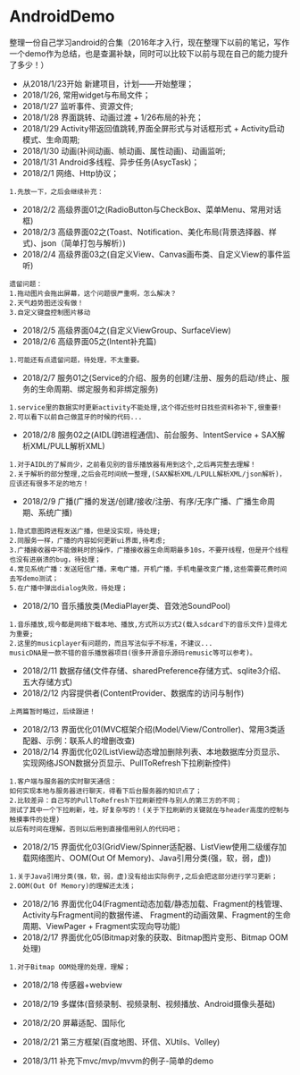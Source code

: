# AndroidDemo
整理一份自己学习android的合集（2016年才入行，现在整理下以前的笔记，写作一个demo作为总结，也是查漏补缺，同时可以比较下以前与现在自己的能力提升了多少！）
- 从2018/1/23开始  新建项目，计划——开始整理；
- 2018/1/26, 常用widget与布局文件；
- 2018/1/27 监听事件、资源文件;
- 2018/1/28 界面跳转、动画过渡 + 1/26布局的补充；
- 2018/1/29 Activity带返回值跳转,界面全屏形式与对话框形式 + Activity启动模式、生命周期;
- 2018/1/30 动画(补间动画、帧动画、属性动画)、动画监听;
- 2018/1/31 Android多线程、异步任务(AsycTask)；
- 2018/2/1 网络、Http协议；
```
1.先放一下，之后会继续补充：
```
- 2018/2/2 高级界面01之(RadioButton与CheckBox、菜单Menu、常用对话框)
- 2018/2/3 高级界面02之(Toast、Notification、美化布局(背景选择器、样式)、json（简单打包与解析）)
- 2018/2/4 高级界面03之(自定义View、Canvas画布类、自定义View的事件监听)
```
遗留问题：
1.拖动图片会拖出屏幕，这个问题很严重啊，怎么解决？
2.天气趋势图还没有做！
3.自定义键盘控制图片移动
```
- 2018/2/5 高级界面04之(自定义ViewGroup、SurfaceView)
- 2018/2/6 高级界面05之(Intent补充篇)
```
1.可能还有点遗留问题，待处理，不太重要。
```
- 2018/2/7 服务01之(Service的介绍、服务的创建/注册、服务的启动/终止、服务的生命周期、绑定服务和非绑定服务)
```
1.service里的数据实时更新activity不能处理,这个得近些时日找些资料弥补下,很重要!
2.可以看下以前自己做蓝牙的时候的代码...
```
- 2018/2/8 服务02之(AIDL(跨进程通信)、前台服务、IntentService + SAX解析XML/PULL解析XML)
```
1.对于AIDL的了解尚少，之前看见别的音乐播放器有用到这个,之后再完整去理解！
2.关于解析的部分整理,之后会花时间统一整理,(SAX解析XML/LPULL解析XML/json解析)，应该还有很多不足的地方！
```
- 2018/2/9 广播(广播的发送/创建/接收/注册、有序/无序广播、广播生命周期、系统广播)
```
1.隐式意图跨进程发送广播，但是没实现，待处理;
2.同服务一样，广播的内容如何更新ui界面,待考虑;
3.广播接收器中不能做耗时的操作，广播接收器生命周期最多10s，不要开线程，但是开个线程也没有进崩溃的bug，待处理；
4.常见系统广播：发送短信广播，来电广播，开机广播，手机电量改变广播,这些需要花费时间去写demo测试；
5.在广播中弹出dialog失败，待处理；
```
- 2018/2/10 音乐播放类(MediaPlayer类、音效池SoundPool)
```
1.音乐播放,现今都是网络下载本地、播放,方式所以方式2(载入sdcard下的音乐文件)显得尤为重要;
2.这里的musicplayer有问题的，而且写法似乎不标准，不建议...
musicDNA是一款不错的音乐播放器项目(很多开源音乐源码remusic等可以参考)。
```
- 2018/2/11 数据存储(文件存储、sharedPreference存储方式、sqlite3介绍、五大存储方式)
- 2018/2/12 内容提供者(ContentProvider、数据库的访问与制作)
```
上两篇暂时略过，后续跟进！
```
- 2018/2/13 界面优化01(MVC框架介绍(Model/View/Controller)、常用3类适配器、示例：联系人的增删改查)
- 2018/2/14 界面优化02(ListView动态增加删除列表、本地数据库分页显示、实现网络JSON数据分页显示、PullToRefresh下拉刷新控件)
```
1.客户端与服务器的实时聊天通信：
如何实现本地与服务器进行聊天，得看下后台服务器的知识点了；
2.比较差异：自己写的PullToRefresh下拉刷新控件与别人的第三方的不同；
测试了其中一个下拉刷新，哇，好复杂写的！(关于下拉刷新的关键就在与header高度的控制与触摸事件的处理)
以后有时间在理解，否则以后用到直接借用别人的代码吧；
```
- 2018/2/15 界面优化03(GridView/Spinner适配器、ListView使用二级缓存加载网络图片、OOM(Out Of Memory)、Java引用分类(强，软，弱，虚))
```
1.关于Java引用分类(强，软，弱，虚)没有给出实际例子,之后会把这部分进行学习更新；
2.OOM(Out Of Memory)的理解还太浅；
```
- 2018/2/16 界面优化04(Fragment动态加载/静态加载、Fragment的栈管理、Activity与Fragment间的数据传递、
Fragment的动画效果、Fragment的生命周期、ViewPager + Fragment实现向导功能)
- 2018/2/17 界面优化05(Bitmap对象的获取、Bitmap图片变形、Bitmap OOM处理)
```
1.对于Bitmap OOM处理的处理，理解；
```
- 2018/2/18 传感器+webview
- 2018/2/19 多媒体(音频录制、视频录制、视频播放、Android摄像头基础)
- 2018/2/20 屏幕适配、国际化
- 2018/2/21 第三方框架(百度地图、环信、XUtils、Volley)

- 2018/3/11 补充下mvc/mvp/mvvm的例子-简单的demo

